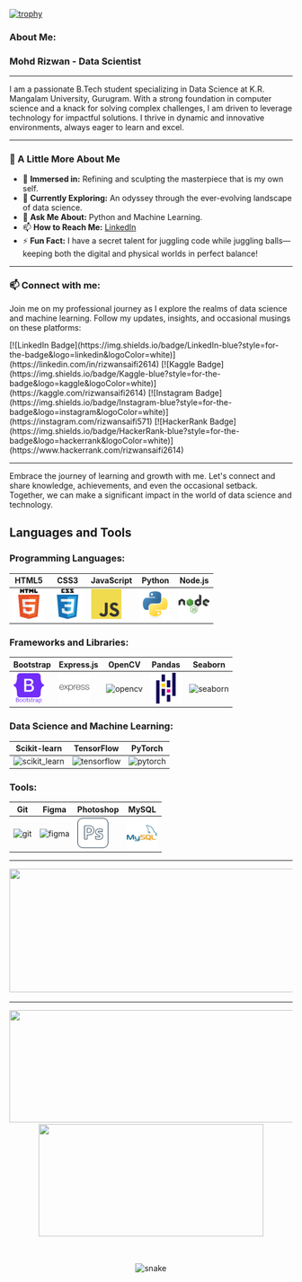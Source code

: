 [![trophy](https://github-profile-trophy.vercel.app/?username=Rizwansaifi571&title=Stars,Followers,Commits,Repositories,MultipleLang,PullRequest&theme=onedark)](https://github.com/ryo-ma/github-profile-trophy)

### About Me:    

### Mohd Rizwan - Data Scientist

---

I am a passionate B.Tech student specializing in Data Science at K.R. Mangalam University, Gurugram. With a strong foundation in computer science and a knack for solving complex challenges, I am driven to leverage technology for impactful solutions. I thrive in dynamic and innovative environments, always eager to learn and excel.
   

---

### 🌟 A Little More About Me
- 🔭 **Immersed in:** Refining and sculpting the masterpiece that is my own self.
- 🌱 **Currently Exploring:** An odyssey through the ever-evolving landscape of data science.
- 💬 **Ask Me About:** Python and Machine Learning.
- 📫 **How to Reach Me:** [LinkedIn](https://www.linkedin.com/in/rizwansaifi2614/)
- ⚡ **Fun Fact:** I have a secret talent for juggling code while juggling balls—keeping both the digital and physical worlds in perfect balance!

---

### 📫 Connect with me:

Join me on my professional journey as I explore the realms of data science and machine learning. Follow my updates, insights, and occasional musings on these platforms:

<p align="left">
[![LinkedIn Badge](https://img.shields.io/badge/LinkedIn-blue?style=for-the-badge&logo=linkedin&logoColor=white)](https://linkedin.com/in/rizwansaifi2614)
[![Kaggle Badge](https://img.shields.io/badge/Kaggle-blue?style=for-the-badge&logo=kaggle&logoColor=white)](https://kaggle.com/rizwansaifi2614)
[![Instagram Badge](https://img.shields.io/badge/Instagram-blue?style=for-the-badge&logo=instagram&logoColor=white)](https://instagram.com/rizwansaifi571)
[![HackerRank Badge](https://img.shields.io/badge/HackerRank-blue?style=for-the-badge&logo=hackerrank&logoColor=white)](https://www.hackerrank.com/rizwansaifi2614)
</p>

---

Embrace the journey of learning and growth with me. Let's connect and share knowledge, achievements, and even the occasional setback. Together, we can make a significant impact in the world of data science and technology.

## Languages and Tools 

### Programming Languages:
| HTML5 | CSS3 | JavaScript | Python | Node.js |
|----------|----------|----------|----------|----------|
| <img src="https://raw.githubusercontent.com/devicons/devicon/master/icons/html5/html5-original-wordmark.svg" alt="html5" width="55" height="55"/> | <img src="https://raw.githubusercontent.com/devicons/devicon/master/icons/css3/css3-original-wordmark.svg" alt="css3" width="55" height="55"/> | <img src="https://raw.githubusercontent.com/devicons/devicon/master/icons/javascript/javascript-original.svg" alt="javascript" width="55" height="55"/> | <img src="https://raw.githubusercontent.com/devicons/devicon/master/icons/python/python-original.svg" alt="python" width="55" height="55"/> | <img src="https://raw.githubusercontent.com/devicons/devicon/master/icons/nodejs/nodejs-original-wordmark.svg" alt="nodejs" width="55" height="55"/> |

### Frameworks and Libraries:
| Bootstrap | Express.js | OpenCV | Pandas | Seaborn |
|----------|----------|----------|----------|----------|
| <img src="https://raw.githubusercontent.com/devicons/devicon/master/icons/bootstrap/bootstrap-plain-wordmark.svg" alt="bootstrap" width="55" height="55"/> | <img src="https://raw.githubusercontent.com/devicons/devicon/master/icons/express/express-original-wordmark.svg" alt="express" width="55" height="55"/> | <img src="https://www.vectorlogo.zone/logos/opencv/opencv-icon.svg" alt="opencv" width="55" height="55"/> | <img src="https://raw.githubusercontent.com/devicons/devicon/2ae2a900d2f041da66e950e4d48052658d850630/icons/pandas/pandas-original.svg" alt="pandas" width="55" height="55"/> | <img src="https://seaborn.pydata.org/_images/logo-mark-lightbg.svg" alt="seaborn" width="55" height="55"/> |

### Data Science and Machine Learning:
| Scikit-learn | TensorFlow | PyTorch |
|----------|----------|----------|
| <img src="https://upload.wikimedia.org/wikipedia/commons/0/05/Scikit_learn_logo_small.svg" alt="scikit_learn" width="55" height="55"/> | <img src="https://www.vectorlogo.zone/logos/tensorflow/tensorflow-icon.svg" alt="tensorflow" width="55" height="55"/> | <img src="https://www.vectorlogo.zone/logos/pytorch/pytorch-icon.svg" alt="pytorch" width="55" height="55"/> |

### Tools:
| Git | Figma | Photoshop | MySQL |
|----------|----------|----------|----------|
| <img src="https://www.vectorlogo.zone/logos/git-scm/git-scm-icon.svg" alt="git" width="55" height="55"/> | <img src="https://www.vectorlogo.zone/logos/figma/figma-icon.svg" alt="figma" width="55" height="55"/> | <img src="https://raw.githubusercontent.com/devicons/devicon/master/icons/photoshop/photoshop-line.svg" alt="photoshop" width="55" height="55"/> | <img src="https://raw.githubusercontent.com/devicons/devicon/master/icons/mysql/mysql-original-wordmark.svg" alt="mysql" width="55" height="55"/> |

<!--

### It's not technology, but I use it. The section will be changed soon.:
  <img src="https://github.com/devicons/devicon/blob/master/icons/latex/latex-original.svg" title="Latex" alt="Latex" width="40" width="30" height="30"/>
  <img src="https://github.com/devicons/devicon/blob/master/icons/ssh/ssh-original.svg" title="ssh" alt="ssh" width="30" height="30"/>
  <img src="https://github.com/devicons/devicon/blob/master/icons/xml/xml-original.svg" title="xml" alt="xml" width="30" height="30"/>
  <img src="https://github.com/devicons/devicon/blob/master/icons/yaml/yaml-original.svg" title="yaml" alt="yaml" width="30" height="30"/>
  <img src="https://github.com/devicons/devicon/blob/master/icons/json/json-original.svg" title="json" alt="json" width="30" height="30"/>
  <img src="https://github.com/devicons/devicon/blob/master/icons/vscode/vscode-original-wordmark.svg" title="vsc" alt="vsc" width="30" height="30"/>
  <img src="https://github.com/devicons/devicon/blob/master/icons/pycharm/pycharm-original.svg" title="PC" alt="PC" width="30" height="30"/>
  <img src="https://github.com/devicons/devicon/blob/master/icons/clion/clion-original.svg" title="cl" alt="CL" width="30" height="30"/>
  <img src="https://github.com/devicons/devicon/blob/master/icons/datagrip/datagrip-original.svg" title="dg" alt="dg" width="30" height="30"/>  
  <img src="https://github.com/devicons/devicon/blob/master/icons/gitlab/gitlab-original-wordmark.svg" title="GitLab" alt="GitLab" width="30" height="30"/>
  <img src="https://github.com/devicons/devicon/blob/master/icons/confluence/confluence-original-wordmark.svg" title="Confluence" alt="Confluence" width="30" height="30"/>
  <img src="https://github.com/devicons/devicon/blob/master/icons/jira/jira-original-wordmark.svg" title="Jira" alt="Jira" width="30" height="30"/>
--> 
</div>

---

  
<p align="center">
  <img width="800" height="220" src="https://streak-stats.demolab.com?user=Rizwansaifi571&theme=highcontrast&hide_border=true&border_radius=5&card_width=800">
</p>


---




<p align="center">
  <img width="600" height="200" src="https://github-readme-stats.vercel.app/api?username=Rizwansaifi571&show_icons=true&theme=vision-friendly-dark">
  <img width="400" height="200" src="https://github-readme-stats.vercel.app/api/top-langs/?username=Rizwansaifi571&size_weight=0.0005&count_weight=0.3&layout=compact&theme=vision-friendly-dark">
</p>
 


<div id="header" align="center">
  <img src="https://komarev.com/ghpvc/?username=Rizwansaifi571&style=for-the-badge&color=orange" alt=""/>
</div>

<p align="center">
 <img width="1000" src="assets/github-snake.svg" alt="snake"/>
</p>
